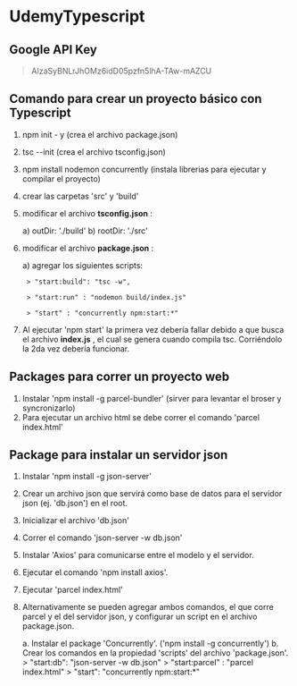 # UdemyTypescript

## Google API Key
> AIzaSyBNLrJhOMz6idD05pzfn5lhA-TAw-mAZCU

## Comando para crear un proyecto básico con Typescript

1) npm init - y (crea el archivo package.json)
2) tsc --init (crea el archivo tsconfig.json)
3) npm install nodemon concurrently (instala librerias para ejecutar y compilar el proyecto)
4) crear las carpetas 'src' y 'build'
5) modificar el archivo **tsconfig.json** :

    a) outDir: './build'
    b) rootDir: './src'

6) modificar el archivo **package.json** :

    a) agregar los siguientes scripts:

        > "start:build": "tsc -w",

        > "start:run" : "nodemon build/index.js"

        > "start" : "concurrently npm:start:*"

7) Al ejecutar 'npm start' la primera vez debería fallar debido a que busca el archivo **index.js** , el cual se genera cuando compila tsc. Corriéndolo la 2da vez debería funcionar.


## Packages para correr un proyecto web

1) Instalar 'npm install -g parcel-bundler' (sirver para levantar el broser y syncronizarlo)
2) Para ejecutar un archivo html se debe correr el comando 'parcel index.html'

## Package para instalar un servidor json

1) Instalar 'npm install -g json-server'
2) Crear un archivo json que servirá como base de datos para el servidor json (ej. 'db.json') en el root.
3) Inicializar el archivo 'db.json'
4) Correr el comando 'json-server -w db.json'
5) Instalar 'Axios' para comunicarse entre el modelo y el servidor.
6) Ejecutar el comando 'npm install axios'.
7) Ejecutar 'parcel index.html'
8) Alternativamente se pueden agregar ambos comandos, el que corre parcel y el del servidor json, y configurar un script en el archivo package.json.

    a. Instalar el package 'Concurrently'. ('npm install -g concurrently')
    b. Crear los comandos en la propiedad 'scripts' del archivo 'package.json'.
        > "start:db": "json-server -w db.json"
        > "start:parcel" : "parcel index.html"
        > "start": "concurrently npm:start:*"
